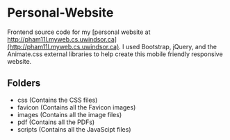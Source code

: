 # Personal-Website
Frontend source code for my [personal website at http://pham11l.myweb.cs.uwindsor.ca](http://pham11l.myweb.cs.uwindsor.ca).
I used Bootstrap, jQuery, and the Animate.css external libraries to help create this mobile friendly responsive website.

## Folders
* css (Contains the CSS files)
* favicon (Contains all the Favicon images)
* images (Contains all the image files)
* pdf (Contains all the PDFs)
* scripts (Contains all the JavaScipt files)

